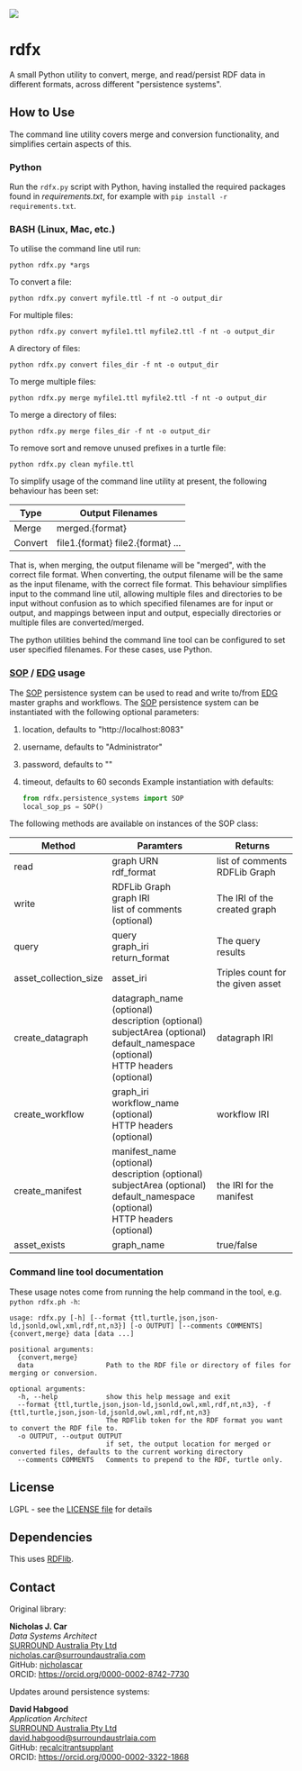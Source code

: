 ![](https://surroundaustralia.com/themes/custom/surround_australia/surround-logo-dark.svg)

# rdfx

A small Python utility to convert, merge, and read/persist RDF data
in different formats, across different "persistence systems".

## How to Use

The command line utility covers merge and conversion functionality,
and simplifies certain aspects of this.

### Python

Run the `rdfx.py` script with Python,
having installed the required packages found in _requirements.txt_,
for example with `pip install -r requirements.txt`.

### BASH (Linux, Mac, etc.)

To utilise the command line util run:

```shell
python rdfx.py *args
```

To convert a file:

```shell
python rdfx.py convert myfile.ttl -f nt -o output_dir
```

For multiple files:

```shell
python rdfx.py convert myfile1.ttl myfile2.ttl -f nt -o output_dir
```

A directory of files:

```shell
python rdfx.py convert files_dir -f nt -o output_dir
```

To merge multiple files:

```shell
python rdfx.py merge myfile1.ttl myfile2.ttl -f nt -o output_dir
```

To merge a directory of files:

```shell
python rdfx.py merge files_dir -f nt -o output_dir
```

To remove sort and remove unused prefixes in a turtle file:

```shell
python rdfx.py clean myfile.ttl
```

To simplify usage of the command line utility at present,
the following behaviour has been set:

Type | Output Filenames
---|---
Merge | merged.{format}
Convert | file1.{format} file2.{format} ...

That is, when merging, the output filename will be "merged",
with the correct file format.
When converting, the output filename will be the same as the input filename,
with the correct file format.
This behaviour simplifies input to the command line util,
allowing multiple files and directories to be input without
confusion as to which specified filenames are for input or output,
and mappings between input and output, especially
directories or multiple files are converted/merged.

The python utilities behind the command line tool can be configured
to set user specified filenames.
For these cases, use Python.

### [SOP] / [EDG] usage

The [SOP] persistence system can be used to read and write
to/from [EDG] master graphs and workflows.
The [SOP] persistence system can be instantiated
with the following optional parameters:

1. location, defaults to "http://localhost:8083"
2. username, defaults to "Administrator"
3. password, defaults to ""
4. timeout, defaults to 60 seconds
    Example instantiation with defaults:

    ```python
    from rdfx.persistence_systems import SOP
    local_sop_ps = SOP()
    ```

The following methods are available on instances of the SOP class:

| Method                | Paramters                                                                                                                                            | Returns                           |
|-----------------------|------------------------------------------------------------------------------------------------------------------------------------------------------|-----------------------------------|
| read                  | graph URN<br/> rdf_format                                                                                                                            | list of comments<br/>RDFLib Graph |
| write                 | RDFLib Graph<br/> graph IRI<br/> list of comments (optional)                                                                                         | The IRI of the created graph      |
| query                 | query<br/> graph_iri<br/> return_format                                                                                                              | The query results                 |
| asset_collection_size | asset_iri                                                                                                                                            | Triples count for the given asset |
| create_datagraph      | datagraph_name (optional) <br/>description (optional)<br/> subjectArea (optional)<br/> default_namespace (optional)<br/>HTTP  headers (optional)     | datagraph IRI                     |
| create_workflow       | graph_iri<br/> workflow_name (optional)<br/>HTTP  headers (optional)                                                                                 | workflow IRI                      |
| create_manifest       | manifest_name (optional)<br/> description (optional)<br/> subjectArea (optional)<br/> default_namespace (optional)<br/> HTTP headers (optional)<br/> | the IRI for the manifest          |
| asset_exists          | graph_name                                                                                                                                           | true/false                        |

### Command line tool documentation

These usage notes come from running the help command in the tool,
e.g. `python rdfx.ph -h`:

```text
usage: rdfx.py [-h] [--format {ttl,turtle,json,json-ld,jsonld,owl,xml,rdf,nt,n3}] [-o OUTPUT] [--comments COMMENTS] {convert,merge} data [data ...]

positional arguments:
  {convert,merge}
  data                  Path to the RDF file or directory of files for merging or conversion.

optional arguments:
  -h, --help            show this help message and exit
  --format {ttl,turtle,json,json-ld,jsonld,owl,xml,rdf,nt,n3}, -f {ttl,turtle,json,json-ld,jsonld,owl,xml,rdf,nt,n3}
                        The RDFlib token for the RDF format you want to convert the RDF file to.
  -o OUTPUT, --output OUTPUT
                        if set, the output location for merged or converted files, defaults to the current working directory
  --comments COMMENTS   Comments to prepend to the RDF, turtle only.
```

## License

LGPL - see the [LICENSE file](LICENSE) for details

## Dependencies

This uses [RDFlib](https://pypi.org/project/rdflib/).

## Contact

Original library:

**Nicholas J. Car** \
*Data Systems Architect* \
[SURROUND Australia Pty Ltd](http://surroundaustralia.com) \
<nicholas.car@surroundaustralia.com> \
GitHub: [nicholascar](https://github.com/nicholascar) \
ORCID: <https://orcid.org/0000-0002-8742-7730>

Updates around persistence systems:

**David Habgood** \
*Application Architect* \
[SURROUND Australia Pty Ltd](https://surroundaustralia.com) \
<david.habgood@surroundaustrlaia.com> \
GitHub: [recalcitrantsupplant](https://github.com/recalcitrantsupplant) \
ORCID: <https://orcid.org/0000-0002-3322-1868>

[SOP]: ???
[EDG]: ???
